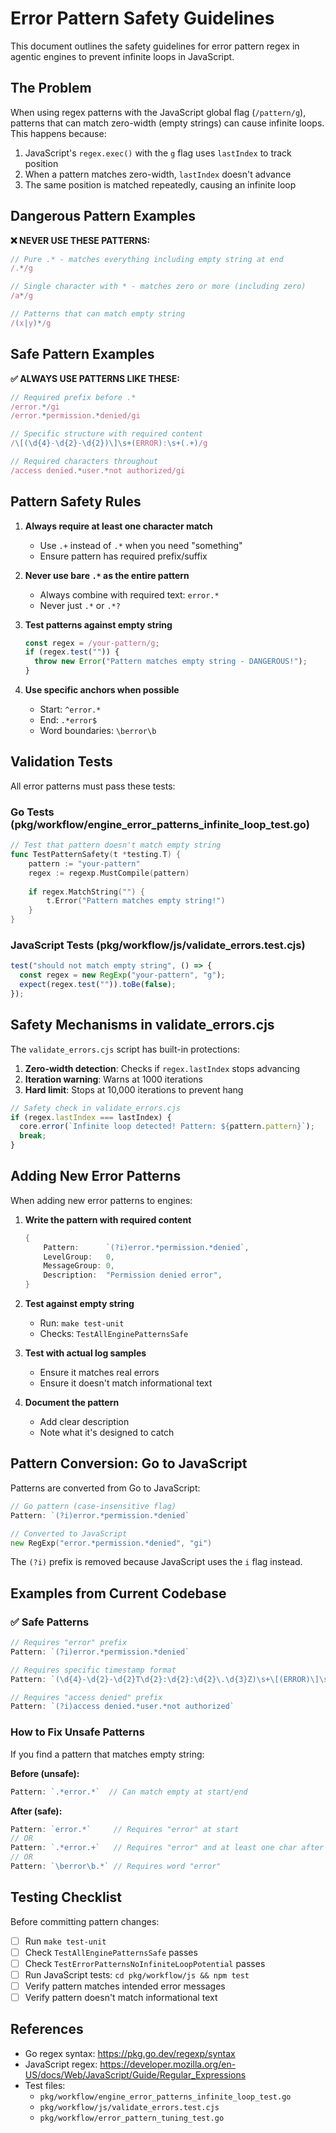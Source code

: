 # Error Pattern Safety Guidelines

This document outlines the safety guidelines for error pattern regex in agentic engines to prevent infinite loops in JavaScript.

## The Problem

When using regex patterns with the JavaScript global flag (`/pattern/g`), patterns that can match zero-width (empty strings) can cause infinite loops. This happens because:

1. JavaScript's `regex.exec()` with the `g` flag uses `lastIndex` to track position
2. When a pattern matches zero-width, `lastIndex` doesn't advance
3. The same position is matched repeatedly, causing an infinite loop

## Dangerous Pattern Examples

**❌ NEVER USE THESE PATTERNS:**

```javascript
// Pure .* - matches everything including empty string at end
/.*/g

// Single character with * - matches zero or more (including zero)
/a*/g

// Patterns that can match empty string
/(x|y)*/g
```

## Safe Pattern Examples

**✅ ALWAYS USE PATTERNS LIKE THESE:**

```javascript
// Required prefix before .*
/error.*/gi
/error.*permission.*denied/gi

// Specific structure with required content
/\[(\d{4}-\d{2}-\d{2})\]\s+(ERROR):\s+(.+)/g

// Required characters throughout
/access denied.*user.*not authorized/gi
```

## Pattern Safety Rules

1. **Always require at least one character match**
   - Use `.+` instead of `.*` when you need "something"
   - Ensure pattern has required prefix/suffix

2. **Never use bare `.*` as the entire pattern**
   - Always combine with required text: `error.*`
   - Never just `.*` or `.*?`

3. **Test patterns against empty string**
   ```javascript
   const regex = /your-pattern/g;
   if (regex.test("")) {
     throw new Error("Pattern matches empty string - DANGEROUS!");
   }
   ```

4. **Use specific anchors when possible**
   - Start: `^error.*`
   - End: `.*error$`
   - Word boundaries: `\berror\b`

## Validation Tests

All error patterns must pass these tests:

### Go Tests (pkg/workflow/engine_error_patterns_infinite_loop_test.go)

```go
// Test that pattern doesn't match empty string
func TestPatternSafety(t *testing.T) {
    pattern := "your-pattern"
    regex := regexp.MustCompile(pattern)
    
    if regex.MatchString("") {
        t.Error("Pattern matches empty string!")
    }
}
```

### JavaScript Tests (pkg/workflow/js/validate_errors.test.cjs)

```javascript
test("should not match empty string", () => {
  const regex = new RegExp("your-pattern", "g");
  expect(regex.test("")).toBe(false);
});
```

## Safety Mechanisms in validate_errors.cjs

The `validate_errors.cjs` script has built-in protections:

1. **Zero-width detection**: Checks if `regex.lastIndex` stops advancing
2. **Iteration warning**: Warns at 1000 iterations
3. **Hard limit**: Stops at 10,000 iterations to prevent hang

```javascript
// Safety check in validate_errors.cjs
if (regex.lastIndex === lastIndex) {
  core.error(`Infinite loop detected! Pattern: ${pattern.pattern}`);
  break;
}
```

## Adding New Error Patterns

When adding new error patterns to engines:

1. **Write the pattern with required content**
   ```go
   {
       Pattern:      `(?i)error.*permission.*denied`,
       LevelGroup:   0,
       MessageGroup: 0,
       Description:  "Permission denied error",
   }
   ```

2. **Test against empty string**
   - Run: `make test-unit`
   - Checks: `TestAllEnginePatternsSafe`

3. **Test with actual log samples**
   - Ensure it matches real errors
   - Ensure it doesn't match informational text

4. **Document the pattern**
   - Add clear description
   - Note what it's designed to catch

## Pattern Conversion: Go to JavaScript

Patterns are converted from Go to JavaScript:

```go
// Go pattern (case-insensitive flag)
Pattern: `(?i)error.*permission.*denied`

// Converted to JavaScript
new RegExp("error.*permission.*denied", "gi")
```

The `(?i)` prefix is removed because JavaScript uses the `i` flag instead.

## Examples from Current Codebase

### ✅ Safe Patterns

```go
// Requires "error" prefix
Pattern: `(?i)error.*permission.*denied`

// Requires specific timestamp format
Pattern: `(\d{4}-\d{2}-\d{2}T\d{2}:\d{2}:\d{2}\.\d{3}Z)\s+\[(ERROR)\]\s+(.+)`

// Requires "access denied" prefix
Pattern: `(?i)access denied.*user.*not authorized`
```

### How to Fix Unsafe Patterns

If you find a pattern that matches empty string:

**Before (unsafe):**
```go
Pattern: `.*error.*`  // Can match empty at start/end
```

**After (safe):**
```go
Pattern: `error.*`     // Requires "error" at start
// OR
Pattern: `.*error.+`   // Requires "error" and at least one char after
// OR
Pattern: `\berror\b.*` // Requires word "error"
```

## Testing Checklist

Before committing pattern changes:

- [ ] Run `make test-unit`
- [ ] Check `TestAllEnginePatternsSafe` passes
- [ ] Check `TestErrorPatternsNoInfiniteLoopPotential` passes
- [ ] Run JavaScript tests: `cd pkg/workflow/js && npm test`
- [ ] Verify pattern matches intended error messages
- [ ] Verify pattern doesn't match informational text

## References

- Go regex syntax: https://pkg.go.dev/regexp/syntax
- JavaScript regex: https://developer.mozilla.org/en-US/docs/Web/JavaScript/Guide/Regular_Expressions
- Test files:
  - `pkg/workflow/engine_error_patterns_infinite_loop_test.go`
  - `pkg/workflow/js/validate_errors.test.cjs`
  - `pkg/workflow/error_pattern_tuning_test.go`
